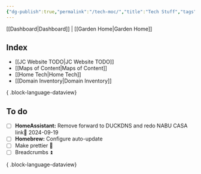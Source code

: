 ```yaml
---
{"dg-publish":true,"permalink":"/tech-moc/","title":"Tech Stuff","tags":["home"],"noteIcon":"","created":"2024-09-18T08:08:03.369-07:00","updated":"2024-09-19T09:04:07.937-07:00"}
---
```


[[Dashboard\|Dashboard]] | [[Garden Home\|Garden Home]]
## Index

- [[JC Website TODO\|JC Website TODO]]
- [[Maps of Content\|Maps of Content]]
- [[Home Tech\|Home Tech]]
- [[Domain Inventory\|Domain Inventory]]

{ .block-language-dataview}

## To do

- [ ] **HomeAssistant:** Remove forward to DUCKDNS and redo NABU CASA link📅 2024-09-19
- [ ] **Homebrew:** Configure auto-update
- [ ] Make prettier 🔼
- [ ] Breadcrumbs ⏫

{ .block-language-dataview}
